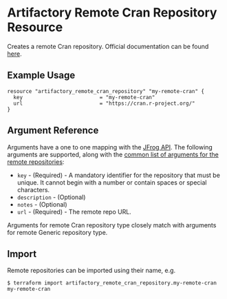 # Artifactory Remote Cran Repository Resource

Creates a remote Cran repository.
Official documentation can be found [here](https://www.jfrog.com/confluence/display/JFROG/CRAN+Repositories).


## Example Usage

```hcl
resource "artifactory_remote_cran_repository" "my-remote-cran" {
  key                         = "my-remote-cran"
  url                         = "https://cran.r-project.org/"
}
```

## Argument Reference

Arguments have a one to one mapping with the [JFrog API](https://www.jfrog.com/confluence/display/RTF/Repository+Configuration+JSON).
The following arguments are supported, along with the [common list of arguments for the remote repositories](remote.md):

* `key` - (Required) - A mandatory identifier for the repository that must be unique. It cannot begin with a number or
  contain spaces or special characters.
* `description` - (Optional)
* `notes` - (Optional)
* `url` - (Required) - The remote repo URL.

Arguments for remote Cran repository type closely match with arguments for remote Generic repository type.

## Import

Remote repositories can be imported using their name, e.g.
```
$ terraform import artifactory_remote_cran_repository.my-remote-cran my-remote-cran
```